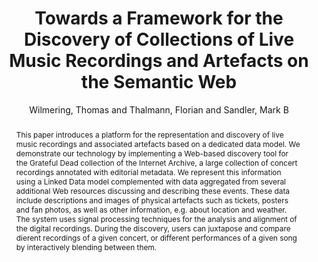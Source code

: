 --- 
  title: "Towards a Framework for the Discovery of Collections of Live Music Recordings and Artefacts on the Semantic Web" 
  abstract: "This paper introduces a platform for the representation and discovery of live music recordings and associated artefacts based on a dedicated data model. We demonstrate our technology by implementing a Web-based discovery tool for the Grateful Dead collection of the Internet Archive, a large collection of concert recordings annotated with editorial metadata. We represent this information using a Linked Data model complemented with data aggregated from several additional Web resources discussing and describing these events. These data include descriptions and images of physical artefacts such as tickets, posters and fan photos, as well as other information, e.g. about location and weather. The system uses signal processing techniques for the analysis and alignment of the digital recordings. During the discovery, users can juxtapose and compare dierent recordings of a given concert, or different performances of a given song by interactively blending between them." 
  address: "London" 
  author: "Wilmering, Thomas and Thalmann, Florian and Sandler, Mark B" 
  booktitle: "Proceedings of the International Web Audio Conference" 
  editor: "Thalmann, Florian and Ewert, Sebastian" 
  month: "Proceedings of the International Web Audio Conference"
  pages: "" 
  publisher: "Queen Mary University of London" 
  series: "WAC '17"
  type: "Poster"  
  year: "2017" 
  id: "2017_EA_61" 
  tags: year2017 
  pdflink: /_data/papers/pdf/2017/61.pdf
---